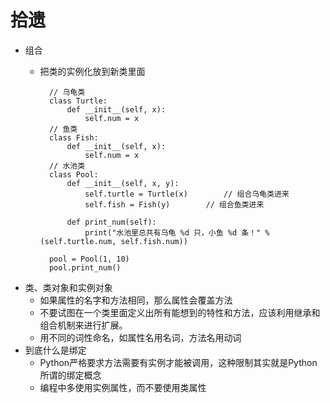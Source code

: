 # 拾遗
- 组合
    - 把类的实例化放到新类里面
            
            // 乌龟类
            class Turtle:
                def __init__(self, x):
                    self.num = x
            // 鱼类
            class Fish:
                def __init__(self, x):
                    self.num = x
            // 水池类
            class Pool:
                def __init__(self, x, y):
                    self.turtle = Turtle(x)        // 组合乌龟类进来
                    self.fish = Fish(y)        // 组合鱼类进来
                 
                def print_num(self):
                    print("水池里总共有乌龟 %d 只，小鱼 %d 条！" % (self.turtle.num, self.fish.num))
            
            pool = Pool(1, 10)
            pool.print_num()

- 类、类对象和实例对象
    - 如果属性的名字和方法相同，那么属性会覆盖方法
    - 不要试图在一个类里面定义出所有能想到的特性和方法，应该利用继承和组合机制来进行扩展。
    - 用不同的词性命名，如属性名用名词，方法名用动词
- 到底什么是绑定
    - Python严格要求方法需要有实例才能被调用，这种限制其实就是Python所谓的绑定概念
    - 编程中多使用实例属性，而不要使用类属性